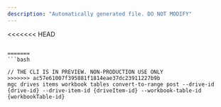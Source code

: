 ```yaml
---
description: "Automatically generated file. DO NOT MODIFY"
---
```


<<<<<<< HEAD
```cli

=======
```bash

// THE CLI IS IN PREVIEW. NON-PRODUCTION USE ONLY
>>>>>>> ac57e61007f395881f1814eae37dc23911227b9b
mgc drives items workbook tables convert-to-range post --drive-id {drive-id} --drive-item-id {driveItem-id} --workbook-table-id {workbookTable-id}

```